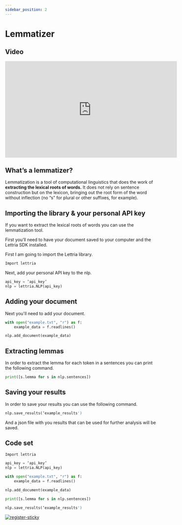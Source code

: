 ```yaml
---
sidebar_position: 2
---
```


# Lemmatizer

## Video

<iframe width="560" height="315" src="https://www.youtube.com/embed/8wqI7Wzoxkk" title="YouTube video player" frameborder="0" allow="accelerometer; autoplay; clipboard-write; encrypted-media; gyroscope; picture-in-picture" allowfullscreen></iframe>

## What’s a lemmatizer?

Lemmatization is a tool of computational linguistics that does the work of **extracting the lexical roots of words.** It does not rely on sentence construction but on the lexicon, bringing out the root form of the word without inflection (no “s” for plural or other suffixes, for example).

## Importing the library & your personal API key

If you want to extract the lexical roots of words you can use the lemmatization tool.

First you’ll need to have your document saved to your computer and the Lettria SDK installed.

First I am going to import the Lettria library.

```python
Import lettria
```

Next, add your personal API key to the nlp.

```python
api_key = ‘api_key’
nlp = lettria.NLP(api_key)
```

## Adding your document

Next you'll need to add your document.

```python
with open("example.txt", "r") as f:
	example_data = f.readlines()

nlp.add_document(example_data)
```

## Extracting lemmas

In order to extract the lemma for each token in a sentences you can print the following command.

```python
print([s.lemma for s in nlp.sentences])
```

## Saving your results

In order to save your results you can use the following command.

```python
nlp.save_results(‘example_results')
```

And a json file with you results that can be used for further analysis will be saved.

## Code set

```python
Import lettria

api_key = ‘api_key’
nlp = lettria.NLP(api_key)

with open("example.txt", "r") as f:
	example_data = f.readlines()

nlp.add_document(example_data)

print([s.lemma for s in nlp.sentences])

nlp.save_results(‘example_results')
```
[![register-sticky](/img/register-sticky.png)](https://app.lettria.com/signup)